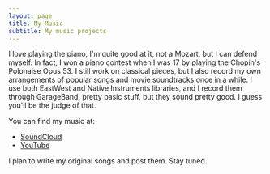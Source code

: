 ```yaml
---
layout: page
title: My Music
subtitle: My music projects
---
```


I love playing the piano, I'm quite good at it, not a Mozart, but I can defend myself. In fact, I won a piano contest
when I was 17 by playing the Chopin's Polonaise Opus 53. I still work on classical pieces, but I also record my own
arrangements of popular songs and movie soundtracks once in a while. I use both EastWest and Native Instruments libraries,
and I record them through GarageBand, pretty basic stuff, but they sound pretty good. I guess you'll be the judge of that.

You can find my music at:

- [SoundCloud](https://soundcloud.com/yeremyjt)
- [YouTube](https://youtube.com/user/lajtul)

I plan to write my original songs and post them. Stay tuned.

